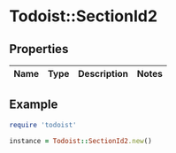 # Todoist::SectionId2

## Properties

| Name | Type | Description | Notes |
| ---- | ---- | ----------- | ----- |

## Example

```ruby
require 'todoist'

instance = Todoist::SectionId2.new()
```

